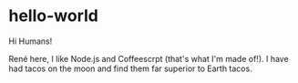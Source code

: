 # hello-world

Hi Humans!

René here, I like Node.js and Coffeescrpt (that's what I'm made of!).
I have had tacos on the moon and find them far superior to Earth tacos. 
